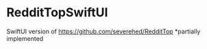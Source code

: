 # RedditTopSwiftUI
SwiftUI version of https://github.com/severehed/RedditTop
*partially implemented
